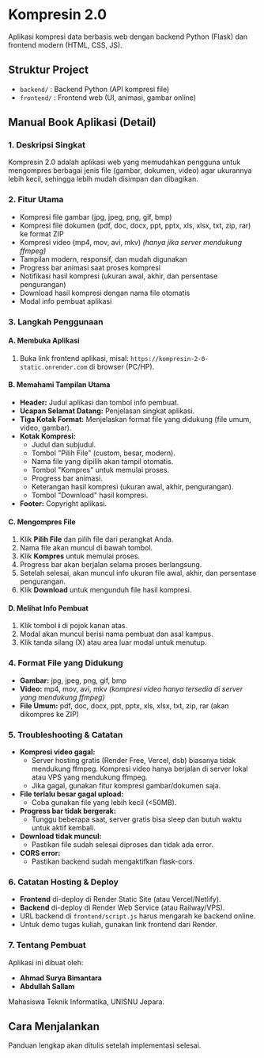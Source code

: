 # Kompresin 2.0

Aplikasi kompresi data berbasis web dengan backend Python (Flask) dan frontend modern (HTML, CSS, JS).

## Struktur Project

- `backend/` : Backend Python (API kompresi file)
- `frontend/` : Frontend web (UI, animasi, gambar online)

## Manual Book Aplikasi (Detail)

### 1. Deskripsi Singkat
Kompresin 2.0 adalah aplikasi web yang memudahkan pengguna untuk mengompres berbagai jenis file (gambar, dokumen, video) agar ukurannya lebih kecil, sehingga lebih mudah disimpan dan dibagikan.

### 2. Fitur Utama
- Kompresi file gambar (jpg, jpeg, png, gif, bmp)
- Kompresi file dokumen (pdf, doc, docx, ppt, pptx, xls, xlsx, txt, zip, rar) ke format ZIP
- Kompresi video (mp4, mov, avi, mkv) *(hanya jika server mendukung ffmpeg)*
- Tampilan modern, responsif, dan mudah digunakan
- Progress bar animasi saat proses kompresi
- Notifikasi hasil kompresi (ukuran awal, akhir, dan persentase pengurangan)
- Download hasil kompresi dengan nama file otomatis
- Modal info pembuat aplikasi

### 3. Langkah Penggunaan
#### A. Membuka Aplikasi
1. Buka link frontend aplikasi, misal: `https://kompresin-2-0-static.onrender.com` di browser (PC/HP).

#### B. Memahami Tampilan Utama
- **Header:** Judul aplikasi dan tombol info pembuat.
- **Ucapan Selamat Datang:** Penjelasan singkat aplikasi.
- **Tiga Kotak Format:** Menjelaskan format file yang didukung (file umum, video, gambar).
- **Kotak Kompresi:**
  - Judul dan subjudul.
  - Tombol "Pilih File" (custom, besar, modern).
  - Nama file yang dipilih akan tampil otomatis.
  - Tombol "Kompres" untuk memulai proses.
  - Progress bar animasi.
  - Keterangan hasil kompresi (ukuran awal, akhir, pengurangan).
  - Tombol "Download" hasil kompresi.
- **Footer:** Copyright aplikasi.

#### C. Mengompres File
1. Klik **Pilih File** dan pilih file dari perangkat Anda.
2. Nama file akan muncul di bawah tombol.
3. Klik **Kompres** untuk memulai proses.
4. Progress bar akan berjalan selama proses berlangsung.
5. Setelah selesai, akan muncul info ukuran file awal, akhir, dan persentase pengurangan.
6. Klik **Download** untuk mengunduh file hasil kompresi.

#### D. Melihat Info Pembuat
1. Klik tombol **i** di pojok kanan atas.
2. Modal akan muncul berisi nama pembuat dan asal kampus.
3. Klik tanda silang (X) atau area luar modal untuk menutup.

### 4. Format File yang Didukung
- **Gambar:** jpg, jpeg, png, gif, bmp
- **Video:** mp4, mov, avi, mkv *(kompresi video hanya tersedia di server yang mendukung ffmpeg)*
- **File Umum:** pdf, doc, docx, ppt, pptx, xls, xlsx, txt, zip, rar (akan dikompres ke ZIP)

### 5. Troubleshooting & Catatan
- **Kompresi video gagal:**
  - Server hosting gratis (Render Free, Vercel, dsb) biasanya tidak mendukung ffmpeg. Kompresi video hanya berjalan di server lokal atau VPS yang mendukung ffmpeg.
  - Jika gagal, gunakan fitur kompresi gambar/dokumen saja.
- **File terlalu besar gagal upload:**
  - Coba gunakan file yang lebih kecil (<50MB).
- **Progress bar tidak bergerak:**
  - Tunggu beberapa saat, server gratis bisa sleep dan butuh waktu untuk aktif kembali.
- **Download tidak muncul:**
  - Pastikan file sudah selesai diproses dan tidak ada error.
- **CORS error:**
  - Pastikan backend sudah mengaktifkan flask-cors.

### 6. Catatan Hosting & Deploy
- **Frontend** di-deploy di Render Static Site (atau Vercel/Netlify).
- **Backend** di-deploy di Render Web Service (atau Railway/VPS).
- URL backend di `frontend/script.js` harus mengarah ke backend online.
- Untuk demo tugas kuliah, gunakan link frontend dari Render.

### 7. Tentang Pembuat
Aplikasi ini dibuat oleh:
- **Ahmad Surya Bimantara**
- **Abdullah Sallam**

Mahasiswa Teknik Informatika, UNISNU Jepara.

## Cara Menjalankan

Panduan lengkap akan ditulis setelah implementasi selesai. 